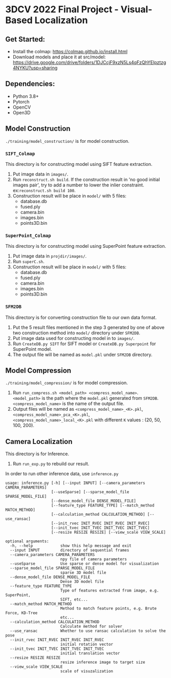 # 3DCV 2022 Final Project - Visual-Based Localization

## Get Started:
* Install the colmap: https://colmap.github.io/install.html
* Download models and place it at src/model: https://drive.google.com/drive/folders/1DJCcjF9xzN5Ls4qFzQhYElpztzg4NYKU?usp=sharing

## Dependencies:
* Python 3.8+
* Pytorch
* OpenCV
* Open3D

## Model Construction
`./training/model_construction/` is for model construction.
<br>
### `SIFT_Colmap`
This directory is for constructing model using SIFT feature extraction.
1. Put image data in `images/`.
2. Run `reconstruct.sh build`.
If the construction result in 'no good initial images pair', try to add a number to lower the inlier constraint. ex:`reconstruct.sh build 100`.
3. Construction result will be place in `model/` with 5 files:
    * database.db
    * fused.ply
    * camera.bin
    * images.bin
    * points3D.bin

### `SuperPoint_Colmap`
This directory is for constructing model using SuperPoint feature extraction.
1. Put image data in `projdir/images/`.
2. Run `superC.sh`.
3. Construction result will be place in `model/` with 5 files:
    * database.db
    * fused.ply
    * camera.bin
    * images.bin
    * points3D.bin

### `SFM2DB`
This directory is for converting construction file to our own data format.
1. Put the 5 result files mentioned in the step 3 generated by one of above two construction method into `model/` directory under `SFM2DB`.
2. Put image data used for constructing model in to `images/`.
3. Run `CreateDB.py SIFT` for SIFT model or `CreateDB.py Superpoint` for SuperPoint model.
4. The output file will be named as `model.pkl` under `SFM2DB` directory.

## Model Compression
`./training/model_compression/` is for model compression.
1. Run `run_compress.sh <model_path> <compress_model_name>`.
`<model_path>` is the path where the `model.pkl` generated from `SFM2DB`.
`<compress_model_name>` is the name of the output file.
2. Output files will be named as `<compress_model_name>_<K>.pkl`, `<compress_model_name>_pca_<K>.pkl`, `<compress_model_name>_local_<K>.pkl` with different `K` values : (20, 50, 100, 200).

## Camera Localization
This directory is for Inference.
1. Run `run_exp.py` to rebuild our result.

In order to run other inference data, use `inference.py`
```
usage: inference.py [-h] [--input INPUT] [--camera_parameters CAMERA_PARAMETERS]
                    [--useSparse] [--sparse_model_file SPARSE_MODEL_FILE]
                    [--dense_model_file DENSE_MODEL_FILE]
                    [--feature_type FEATURE_TYPE] [--match_method MATCH_METHOD]
                    [--calculation_method CALCULATION_METHOD] [--use_ransac]
                    [--init_rvec INIT_RVEC INIT_RVEC INIT_RVEC]
                    [--init_tvec INIT_TVEC INIT_TVEC INIT_TVEC]
                    [--resize RESIZE RESIZE] [--view_scale VIEW_SCALE]

optional arguments:
  -h, --help            show this help message and exit
  --input INPUT         directory of sequential frames
  --camera_parameters CAMERA_PARAMETERS
                        npy file of camera parameters
  --useSparse           Use sparse or dense model for visualization
  --sparse_model_file SPARSE_MODEL_FILE
                        sparse 3D model file
  --dense_model_file DENSE_MODEL_FILE
                        Dense 3D model file
  --feature_type FEATURE_TYPE
                        Type of features extracted from image, e.g. SuperPoint,
                        SIFT, etc...
  --match_method MATCH_METHOD
                        Method to match feature points, e.g. Brute Force, KD-Tree
                        etc...
  --calculation_method CALCULATION_METHOD
                        Calculate method for solver
  --use_ransac          Whether to use ransac calculation to solve the pose
  --init_rvec INIT_RVEC INIT_RVEC INIT_RVEC
                        initial rotation vector
  --init_tvec INIT_TVEC INIT_TVEC INIT_TVEC
                        initial translation vector
  --resize RESIZE RESIZE
                        resize inference image to target size
  --view_scale VIEW_SCALE
                        scale of visuzalization
```
